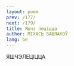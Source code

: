```yaml
---
layout: poem
prev: /177/
next: /179/
title: Яшчэ леціцца
author: МІХАСЬ БАШЛАКОЎ
lang: be
---
```



 
ЯШЧЭЛЕЦІЦЦА

  
